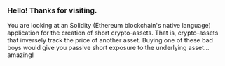 ### Hello! Thanks for visiting.

You are looking at an Solidity (Ethereum blockchain's native language) application for the creation of short crypto-assets. That is, crypto-assets that inversely track the price of another asset. Buying one of these bad boys would give you passive short exposure to the underlying asset... amazing!


